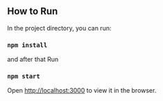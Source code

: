 
## How to Run 

In the project directory, you can run:
### `npm install`
and after that Run
### `npm start`

Open [http://localhost:3000](http://localhost:3000) to view it in the browser.
